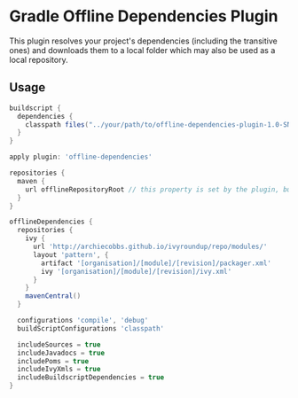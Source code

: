 # Gradle Offline Dependencies Plugin

This plugin resolves your project's dependencies (including the transitive ones) and downloads them to a local folder which may also be used as a local repository.

## Usage

```gradle
buildscript {
  dependencies {
    classpath files("../your/path/to/offline-dependencies-plugin-1.0-SNAPSHOT.jar")
  }
}

apply plugin: 'offline-dependencies'

repositories {
  maven {
    url offlineRepositoryRoot // this property is set by the plugin, but can be changed by you
  }
}

offlineDependencies {
  repositories {
    ivy {
      url 'http://archiecobbs.github.io/ivyroundup/repo/modules/'
      layout 'pattern', {
        artifact '[organisation]/[module]/[revision]/packager.xml'
        ivy '[organisation]/[module]/[revision]/ivy.xml'
      }
    }
    mavenCentral()
  }

  configurations 'compile', 'debug'
  buildScriptConfigurations 'classpath'

  includeSources = true
  includeJavadocs = true
  includePoms = true
  includeIvyXmls = true
  includeBuildscriptDependencies = true
}
```